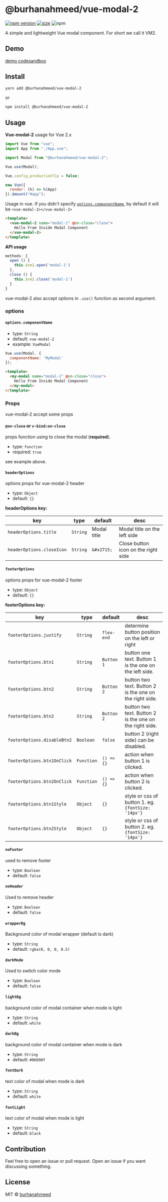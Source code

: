 # @burhanahmeed/vue-modal-2

[![npm version](https://badgen.net/npm/v/@burhanahmeed/vue-modal-2)](https://npm.im/@burhanahmeed/vue-modal-2) [![size](https://badgen.net/bundlephobia/minzip/@burhanahmeed/vue-modal-2)](https://bundlephobia.com/result?p=@burhanahmeed/vue-modal-2) ![npm](https://img.shields.io/npm/dt/@burhanahmeed/vue-modal-2) 

A simple and lightweight Vue modal component. For short we call it VM2.

## Demo
[demo codesandbox](https://tautan.link/demoVueModal)

## Install
```bash
yarn add @burhanahmeed/vue-modal-2
```
or
```bash
npm install @burhanahmeed/vue-modal-2
```

## Usage
__Vue-modal-2__ usage for Vue 2.x
```javascript
import Vue from "vue";
import App from "./App.vue";

import Modal from "@burhanahmeed/vue-modal-2";

Vue.use(Modal);

Vue.config.productionTip = false;

new Vue({
  render: (h) => h(App)
}).$mount("#app");

```
Usage in vue. If you didn't specify [`options.componentName`](#optionscomponentname), by default it will be `<vue-modal-2></vue-modal-2>`
```html
<template>
  <vue-modal-2 name="modal-1" @on-close="close">
    Hello From Inside Modal Component
  </vue-modal-2>
</template>
```
__API usage__
```javascript
methods: {
  open () {
    this.$vm2.open('modal-1')
  },
  close () {
    this.$vm2.close('modal-1')
  }
}
```

vue-modal-2 also accept options in `.use()` function as second argument.
### options
#### `options.componentName`
- type: `String`
- default: `vue-modal-2`
- example: `VueModal`
```javascript
Vue.use(Modal. {
  componentName: 'MyModal'
});
```
```html
<template>
  <my-modal name="modal-1" @on-close="close">
    Hello From Inside Modal Component
  </my-modal>
</template>
```

### Props
vue-modal-2 accept some props

#### `@on-close` or `v-bind:on-close`
props function using to close the modal (__required__).
- type: `function`
- required: `true`

see example above.

#### `headerOptions`
options props for vue-modal-2 header
- type: `Object`
- default: `{}`

__headerOptions key:__

|key|type|default|desc|
|---|---|---|---|
|`headerOptions.title`|`String`|Modal title| Modal title on the left side|
|`headerOptions.closeIcon`|`String`|`&#x2715;`|Close button icon on the right side|

#### `footerOptions`
options props for vue-modal-2 footer
- type: `Object`
- default: `{}`

__footerOptions key:__

|key|type|default|desc|
|---|---|---|---|
|`footerOptions.justify`|`String`|`flex-end`| determine button position on the left or right|
|`footerOptions.btn1`|`String`|`Button 1`|button one text. Button 1 is the one on the left side.|
|`footerOptions.btn2`|`String`|`Button 2`|button two text. Button 2 is the one on the right side.|
|`footerOptions.btn2`|`String`|`Button 2`|button two text. Button 2 is the one on the right side.|
|`footerOptions.disableBtn2`|`Boolean`|`false`|button 2 (right side) can be disabled.|
|`footerOptions.btn1OnClick`|`Function`|`() => {}`|action when button 1 is clicked.|
|`footerOptions.btn2OnClick`|`Function`|`() => {}`|action when button 2 is clicked.|
|`footerOptions.btn1Style`|`Object`|`{}`|style or css of button 1. eg. `{fontSize: '14px'}`|
|`footerOptions.btn2Style`|`Object`|`{}`|style or css of button 2. eg. `{fontSize: '14px'}`|

#### `noFooter`
used to remove footer
- type: `Boolean`
- default: `false`
#### `noHeader`
Used to remove header
- type: `Boolean`
- default: `false`
#### `wrapperBg`
Background color of modal wrapper (default is dark)
- type: `String`
- default: `rgba(0, 0, 0, 0.5)`
#### `darkMode`
Used to switch color mode
- type: `Boolean`
- default: `false`
#### `lightBg`
background color of modal container when mode is light
- type: `String`
- default: `white`
#### `darkBg`
background color of modal container when mode is dark
- type: `String`
- default: `#06090f`
#### `fontDark`
text color of modal when mode is dark
- type: `String`
- default: `white`
#### `fontLight`
text color of modal when mode is light
- type: `String`
- default: `black`


## Contribution
Feel free to open an issue or pull request. Open an issue if you want discussing something.


## License

MIT &copy; [burhanahmeed](https://github.com/burhanahmeed/vue-modal-2)